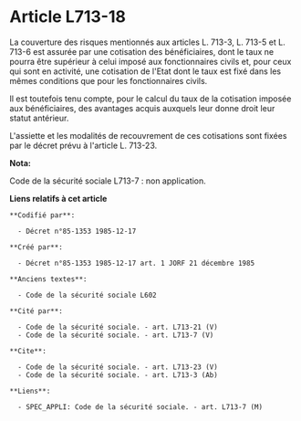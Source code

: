 # Article L713-18

La couverture des risques mentionnés aux articles L. 713-3, L. 713-5 et L. 713-6 est assurée par une cotisation des
bénéficiaires, dont le taux ne pourra être supérieur à celui imposé aux fonctionnaires civils et, pour ceux qui sont en
activité, une cotisation de l'Etat dont le taux est fixé dans les mêmes conditions que pour les fonctionnaires civils. 

Il est toutefois tenu compte, pour le calcul du taux de la cotisation imposée aux bénéficiaires, des avantages acquis
auxquels leur donne droit leur statut antérieur. 

L'assiette et les modalités de recouvrement de ces cotisations sont fixées par le décret prévu à l'article L. 713-23.

**Nota:**

Code de la sécurité sociale L713-7 : non application.

**Liens relatifs à cet article**

	**Codifié par**:

	  - Décret n°85-1353 1985-12-17

	**Créé par**:

	  - Décret n°85-1353 1985-12-17 art. 1 JORF 21 décembre 1985

	**Anciens textes**:

	  - Code de la sécurité sociale L602

	**Cité par**:

	  - Code de la sécurité sociale. - art. L713-21 (V)
	  - Code de la sécurité sociale. - art. L713-7 (V)

	**Cite**:

	  - Code de la sécurité sociale. - art. L713-23 (V)
	  - Code de la sécurité sociale. - art. L713-3 (Ab)

	**Liens**:

	  - SPEC_APPLI: Code de la sécurité sociale. - art. L713-7 (M)

